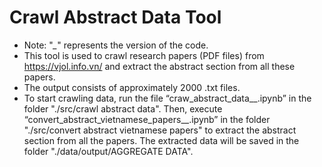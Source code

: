 # Crawl Abstract Data Tool
- Note: "*_*" represents the version of the code.
- This tool is used to crawl research papers (PDF files) from https://vjol.info.vn/ and extract the abstract section from all these papers.
- The output consists of approximately 2000 .txt files.
- To start crawling data, run the file “craw_abstract_data__.ipynb” in the folder "./src/crawl abstract data". Then, execute “convert_abstract_vietnamese_papers__.ipynb” in the folder "./src/convert abstract vietnamese papers" to extract the abstract section from all the papers. The extracted data will be saved in the folder "./data/output/AGGREGATE DATA".
